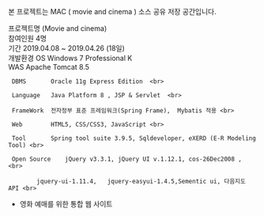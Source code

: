 본 프로젝트는 MAC ( movie and cinema ) 소스 공유 저장 공간입니다. <br>

프로젝트명	   (Movie and cinema) <br>
참여인원	4명 <br>
기간	2019.04.08 ~ 2019.04.26 (18일) <br>
개발환경	 OS		Windows 7 Professional K <br>
	 WAS		Apache Tomcat 8.5  <br>
	 
	 DBMS		Oracle 11g Express Edition  <br>
	 
	 Language	Java Platform 8 , JSP & Servlet  <br>
	 
	 FrameWork	전자정부 표준 프레임워크(Spring Frame),  Mybatis 적용 <br>
	 
	 Web		HTML5, CSS/CSS3, JavaScript <br>
	 
	 Tool		Spring tool suite 3.9.5, Sqldeveloper, eXERD (E-R Modeling Tool) <br>
	 
	 Open Source	jQuery v3.3.1, jQuery UI v.1.12.1, cos-26Dec2008 , <br>
	 
			jquery-ui-1.11.4,   jquery-easyui-1.4.5,Sementic ui, 다음지도 API <br>
			

- 영화 예매를 위한  통합 웹 사이트 
